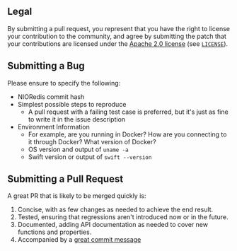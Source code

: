 ## Legal

By submitting a pull request, you represent that you have the right to license your contribution to the community, and agree by submitting the patch
that your contributions are licensed under the [Apache 2.0 license](https://www.apache.org/licenses/LICENSE-2.0.html) (see [`LICENSE`](../LICENSE)).

## Submitting a Bug

Please ensure to specify the following:

* NIORedis commit hash
* Simplest possible steps to reproduce
    * A pull request with a failing test case is preferred, but it's just as fine to write it in the issue description
* Environment Information
  * For example, are you running in Docker? How are you connecting to it through Docker? What version of Docker?
  * OS version and output of `uname -a`
  * Swift version or output of `swift --version`
  
## Submitting a Pull Request
  
A great PR that is likely to be merged quickly is:
  
1. Concise, with as few changes as needed to achieve the end result.
1. Tested, ensuring that regressions aren't introduced now or in the future.
1. Documented, adding API documentation as needed to cover new functions and properties.
1. Accompanied by a [great commit message](https://chris.beams.io/posts/git-commit/)
